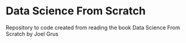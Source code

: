 # Data Science From Scratch

Repository to code created from reading the book Data Science From Scratch by Joel Grus 